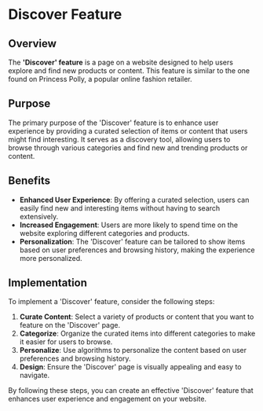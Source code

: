 # Discover Feature

## Overview

The **'Discover' feature** is a page on a website designed to help users explore and find new products or content. This feature is similar to the one found on Princess Polly, a popular online fashion retailer.

## Purpose

The primary purpose of the 'Discover' feature is to enhance user experience by providing a curated selection of items or content that users might find interesting. It serves as a discovery tool, allowing users to browse through various categories and find new and trending products or content.

## Benefits

- **Enhanced User Experience**: By offering a curated selection, users can easily find new and interesting items without having to search extensively.
- **Increased Engagement**: Users are more likely to spend time on the website exploring different categories and products.
- **Personalization**: The 'Discover' feature can be tailored to show items based on user preferences and browsing history, making the experience more personalized.

## Implementation

To implement a 'Discover' feature, consider the following steps:

1. **Curate Content**: Select a variety of products or content that you want to feature on the 'Discover' page.
2. **Categorize**: Organize the curated items into different categories to make it easier for users to browse.
3. **Personalize**: Use algorithms to personalize the content based on user preferences and browsing history.
4. **Design**: Ensure the 'Discover' page is visually appealing and easy to navigate.

By following these steps, you can create an effective 'Discover' feature that enhances user experience and engagement on your website.